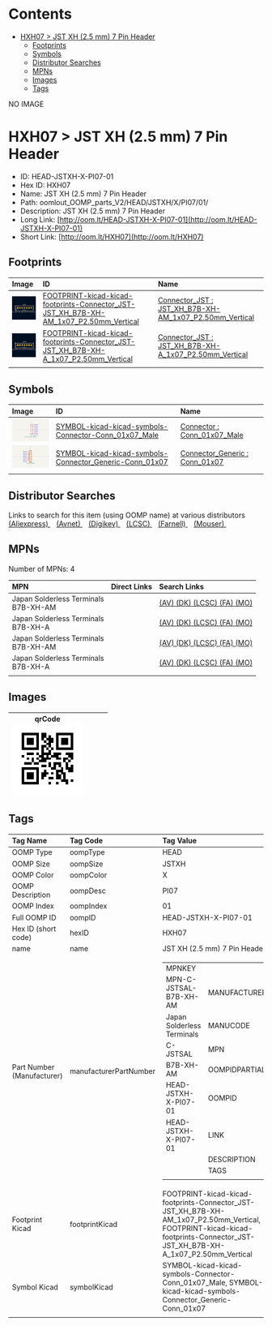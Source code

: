 



Contents
========

* [HXH07 > JST XH (2.5 mm) 7 Pin Header](#hxh07--jst-xh-25-mm-7-pin-header)
	* [Footprints](#footprints)
	* [Symbols](#symbols)
	* [Distributor Searches](#distributor-searches)
	* [MPNs](#mpns)
	* [Images](#images)
	* [Tags](#tags)
  
NO IMAGE  
# HXH07 > JST XH (2.5 mm) 7 Pin Header

- ID: HEAD-JSTXH-X-PI07-01
- Hex ID: HXH07
- Name: JST XH (2.5 mm) 7 Pin Header
- Path: oomlout_OOMP_parts_V2/HEAD/JSTXH/X/PI07/01/
- Description: JST XH (2.5 mm) 7 Pin Header
- Long Link: [http://oom.lt/HEAD-JSTXH-X-PI07-01](http://oom.lt/HEAD-JSTXH-X-PI07-01)
- Short Link: [http://oom.lt/HXH07](http://oom.lt/HXH07)

## Footprints
  

|Image|ID|Name|
| :--- | :--- | :--- |
|[![](https://raw.githubusercontent.com/oomlout/oomlout_OOMP_eda_V2/main/FOOTPRINT/kicad/kicad-footprints/Connector_JST/JST_XH_B7B-XH-AM_1x07_P2.50mm_Vertical/image_140.png)](https://github.com/oomlout/oomlout_OOMP_eda_V2/tree/main/FOOTPRINT/kicad/kicad-footprints/Connector_JST/JST_XH_B7B-XH-AM_1x07_P2.50mm_Vertical/)|[FOOTPRINT-kicad-kicad-footprints-Connector_JST-JST_XH_B7B-XH-AM_1x07_P2.50mm_Vertical](https://github.com/oomlout/oomlout_OOMP_eda_V2/tree/main/FOOTPRINT/kicad/kicad-footprints/Connector_JST/JST_XH_B7B-XH-AM_1x07_P2.50mm_Vertical/)|[Connector_JST : JST_XH_B7B-XH-AM_1x07_P2.50mm_Vertical](https://github.com/oomlout/oomlout_OOMP_eda_V2/tree/main/FOOTPRINT/kicad/kicad-footprints/Connector_JST/JST_XH_B7B-XH-AM_1x07_P2.50mm_Vertical/)|
|[![](https://raw.githubusercontent.com/oomlout/oomlout_OOMP_eda_V2/main/FOOTPRINT/kicad/kicad-footprints/Connector_JST/JST_XH_B7B-XH-A_1x07_P2.50mm_Vertical/image_140.png)](https://github.com/oomlout/oomlout_OOMP_eda_V2/tree/main/FOOTPRINT/kicad/kicad-footprints/Connector_JST/JST_XH_B7B-XH-A_1x07_P2.50mm_Vertical/)|[FOOTPRINT-kicad-kicad-footprints-Connector_JST-JST_XH_B7B-XH-A_1x07_P2.50mm_Vertical](https://github.com/oomlout/oomlout_OOMP_eda_V2/tree/main/FOOTPRINT/kicad/kicad-footprints/Connector_JST/JST_XH_B7B-XH-A_1x07_P2.50mm_Vertical/)|[Connector_JST : JST_XH_B7B-XH-A_1x07_P2.50mm_Vertical](https://github.com/oomlout/oomlout_OOMP_eda_V2/tree/main/FOOTPRINT/kicad/kicad-footprints/Connector_JST/JST_XH_B7B-XH-A_1x07_P2.50mm_Vertical/)|
||||

## Symbols
  

|Image|ID|Name|
| :--- | :--- | :--- |
|[![](https://raw.githubusercontent.com/oomlout/oomlout_OOMP_eda_V2/main/SYMBOL/kicad/kicad-symbols/Connector/Conn_01x07_Male/image_140.png)](https://github.com/oomlout/oomlout_OOMP_eda_V2/tree/main/SYMBOL/kicad/kicad-symbols/Connector/Conn_01x07_Male/)|[SYMBOL-kicad-kicad-symbols-Connector-Conn_01x07_Male](https://github.com/oomlout/oomlout_OOMP_eda_V2/tree/main/SYMBOL/kicad/kicad-symbols/Connector/Conn_01x07_Male/)|[Connector : Conn_01x07_Male](https://github.com/oomlout/oomlout_OOMP_eda_V2/tree/main/SYMBOL/kicad/kicad-symbols/Connector/Conn_01x07_Male/)|
|[![](https://raw.githubusercontent.com/oomlout/oomlout_OOMP_eda_V2/main/SYMBOL/kicad/kicad-symbols/Connector_Generic/Conn_01x07/image_140.png)](https://github.com/oomlout/oomlout_OOMP_eda_V2/tree/main/SYMBOL/kicad/kicad-symbols/Connector_Generic/Conn_01x07/)|[SYMBOL-kicad-kicad-symbols-Connector_Generic-Conn_01x07](https://github.com/oomlout/oomlout_OOMP_eda_V2/tree/main/SYMBOL/kicad/kicad-symbols/Connector_Generic/Conn_01x07/)|[Connector_Generic : Conn_01x07](https://github.com/oomlout/oomlout_OOMP_eda_V2/tree/main/SYMBOL/kicad/kicad-symbols/Connector_Generic/Conn_01x07/)|
||||

## Distributor Searches
  
Links to search for this item (using OOMP name) at various distributors  
[(Aliexpress) ](https://www.aliexpress.com/wholesale?SearchText=1117JST+XH+2.5+mm+7+Pin+Header)&nbsp;&nbsp;&nbsp;[(Avnet) ](https://www.avnet.com/shop/us/search/JST+XH+2.5+mm+7+Pin+Header)&nbsp;&nbsp;&nbsp;[(Digikey) ](https://www.digikey.co.uk/en/products/result?s=JST+XH+2.5+mm+7+Pin+Header)&nbsp;&nbsp;&nbsp;[(LCSC) ](https://www.lcsc.com/search?q=JST+XH+2.5+mm+7+Pin+Header)&nbsp;&nbsp;&nbsp;[(Farnell) ](https://uk.farnell.com/search?st=JST+XH+2.5+mm+7+Pin+Header)&nbsp;&nbsp;&nbsp;[(Mouser) ](https://www.mouser.com/c/?q=JST+XH+2.5+mm+7+Pin+Header)&nbsp;&nbsp;&nbsp;
## MPNs
  
Number of MPNs: 4  

|MPN|Direct Links|Search Links|
| :--- | :--- | :--- |
|Japan Solderless Terminals<br>B7B-XH-AM||[(AV) ](https://www.avnet.com/shop/us/search/B7B-XH-AM)[(DK) ](https://www.digikey.co.uk/products/en?keywords=B7B-XH-AM)[(LCSC) ](https://www.lcsc.com/search?q=B7B-XH-AM)[(FA) ](https://uk.farnell.com/search?st=B7B-XH-AM)[(MO) ](https://www.mouser.com/c/?q=B7B-XH-AM)|
|Japan Solderless Terminals<br>B7B-XH-A||[(AV) ](https://www.avnet.com/shop/us/search/B7B-XH-A)[(DK) ](https://www.digikey.co.uk/products/en?keywords=B7B-XH-A)[(LCSC) ](https://www.lcsc.com/search?q=B7B-XH-A)[(FA) ](https://uk.farnell.com/search?st=B7B-XH-A)[(MO) ](https://www.mouser.com/c/?q=B7B-XH-A)|
|Japan Solderless Terminals<br>B7B-XH-AM||[(AV) ](https://www.avnet.com/shop/us/search/B7B-XH-AM)[(DK) ](https://www.digikey.co.uk/products/en?keywords=B7B-XH-AM)[(LCSC) ](https://www.lcsc.com/search?q=B7B-XH-AM)[(FA) ](https://uk.farnell.com/search?st=B7B-XH-AM)[(MO) ](https://www.mouser.com/c/?q=B7B-XH-AM)|
|Japan Solderless Terminals<br>B7B-XH-A||[(AV) ](https://www.avnet.com/shop/us/search/B7B-XH-A)[(DK) ](https://www.digikey.co.uk/products/en?keywords=B7B-XH-A)[(LCSC) ](https://www.lcsc.com/search?q=B7B-XH-A)[(FA) ](https://uk.farnell.com/search?st=B7B-XH-A)[(MO) ](https://www.mouser.com/c/?q=B7B-XH-A)|
||||

## Images
  

|qrCode<br>[![](https://raw.githubusercontent.com/oomlout/oomlout_OOMP_parts_V2/main/HEAD/JSTXH/X/PI07/01/qrCode_140.png)](https://github.com/oomlout/oomlout_OOMP_parts_V2/tree/main/HEAD/JSTXH/X/PI07/01/qrCode.png)||||
| :---: | :---: | :---: | :---: |

## Tags
  

|Tag Name|Tag Code|Tag Value|
| :--- | :--- | :--- |
|OOMP Type|oompType|HEAD|
|OOMP Size|oompSize|JSTXH|
|OOMP Color|oompColor|X|
|OOMP Description|oompDesc|PI07|
|OOMP Index|oompIndex|01|
|Full OOMP ID|oompID|HEAD-JSTXH-X-PI07-01|
|Hex ID (short code)|hexID|HXH07|
|name|name|JST XH (2.5 mm) 7 Pin Header|
|Part Number (Manufacturer)|manufacturerPartNumber|<table><tr><td>MPNKEY</td></tr><tr><td> MPN-C-JSTSAL-B7B-XH-AM</td><td> MANUFACTURER</td></tr><tr><td> Japan Solderless Terminals</td><td> MANUCODE</td></tr><tr><td> C-JSTSAL</td><td> MPN</td></tr><tr><td> B7B-XH-AM</td><td> OOMPIDPARTIAL</td></tr><tr><td> HEAD-JSTXH-X-PI07-01</td><td> OOMPID</td></tr><tr><td> HEAD-JSTXH-X-PI07-01</td><td> LINK</td></tr><tr><td> </td><td> DESCRIPTION</td></tr><tr><td> </td><td> TAGS</td></tr><tr><td> </td></tr></table></td><td> <table><tr><td>MPNKEY</td></tr><tr><td> MPN-C-JSTSAL-B7B-XH-A</td><td> MANUFACTURER</td></tr><tr><td> Japan Solderless Terminals</td><td> MANUCODE</td></tr><tr><td> C-JSTSAL</td><td> MPN</td></tr><tr><td> B7B-XH-A</td><td> OOMPIDPARTIAL</td></tr><tr><td> HEAD-JSTXH-X-PI07-01</td><td> OOMPID</td></tr><tr><td> HEAD-JSTXH-X-PI07-01</td><td> LINK</td></tr><tr><td> </td><td> DESCRIPTION</td></tr><tr><td> </td><td> TAGS</td></tr><tr><td> </td></tr></table></td><td> <table><tr><td>MPNKEY</td></tr><tr><td> MPN-C-JSTSAL-B7B-XH-AM</td><td> MANUFACTURER</td></tr><tr><td> Japan Solderless Terminals</td><td> MANUCODE</td></tr><tr><td> C-JSTSAL</td><td> MPN</td></tr><tr><td> B7B-XH-AM</td><td> OOMPIDPARTIAL</td></tr><tr><td> HEAD-JSTXH-X-PI07-01</td><td> OOMPID</td></tr><tr><td> HEAD-JSTXH-X-PI07-01</td><td> LINK</td></tr><tr><td> </td><td> DESCRIPTION</td></tr><tr><td> </td><td> TAGS</td></tr><tr><td> </td></tr></table></td><td> <table><tr><td>MPNKEY</td></tr><tr><td> MPN-C-JSTSAL-B7B-XH-A</td><td> MANUFACTURER</td></tr><tr><td> Japan Solderless Terminals</td><td> MANUCODE</td></tr><tr><td> C-JSTSAL</td><td> MPN</td></tr><tr><td> B7B-XH-A</td><td> OOMPIDPARTIAL</td></tr><tr><td> HEAD-JSTXH-X-PI07-01</td><td> OOMPID</td></tr><tr><td> HEAD-JSTXH-X-PI07-01</td><td> LINK</td></tr><tr><td> </td><td> DESCRIPTION</td></tr><tr><td> </td><td> TAGS</td></tr><tr><td> </td></tr></table>|
|Footprint Kicad|footprintKicad|FOOTPRINT-kicad-kicad-footprints-Connector_JST-JST_XH_B7B-XH-AM_1x07_P2.50mm_Vertical, FOOTPRINT-kicad-kicad-footprints-Connector_JST-JST_XH_B7B-XH-A_1x07_P2.50mm_Vertical|
|Symbol Kicad|symbolKicad|SYMBOL-kicad-kicad-symbols-Connector-Conn_01x07_Male, SYMBOL-kicad-kicad-symbols-Connector_Generic-Conn_01x07|
||||
